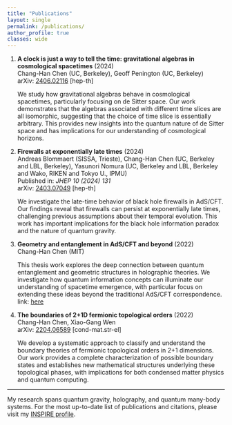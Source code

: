 ```yaml
---
title: "Publications"
layout: single
permalink: /publications/
author_profile: true
classes: wide
---
```


1. **A clock is just a way to tell the time: gravitational algebras in cosmological spacetimes** (2024)  
   Chang-Han Chen (UC, Berkeley), Geoff Penington (UC, Berkeley)  
   arXiv: [2406.02116](https://arxiv.org/abs/2406.02116) [hep-th]   
   
   We study how gravitational algebras behave in cosmological spacetimes, particularly focusing on de Sitter space. Our work demonstrates that the algebras associated with different time slices are all isomorphic, suggesting that the choice of time slice is essentially arbitrary. This provides new insights into the quantum nature of de Sitter space and has implications for our understanding of cosmological horizons.

2. **Firewalls at exponentially late times** (2024)  
   Andreas Blommaert (SISSA, Trieste), Chang-Han Chen (UC, Berkeley and LBL, Berkeley), Yasunori Nomura (UC, Berkeley and LBL, Berkeley and Wako, RIKEN and Tokyo U., IPMU)  
   Published in: *JHEP 10 (2024) 131*  
   arXiv: [2403.07049](https://arxiv.org/abs/2403.07049) [hep-th]  
   
   We investigate the late-time behavior of black hole firewalls in AdS/CFT. Our findings reveal that firewalls can persist at exponentially late times, challenging previous assumptions about their temporal evolution. This work has important implications for the black hole information paradox and the nature of quantum gravity.

3. **Geometry and entanglement in AdS/CFT and beyond** (2022)  
   Chang-Han Chen (MIT)  

   
   This thesis work explores the deep connection between quantum entanglement and geometric structures in holographic theories. We investigate how quantum information concepts can illuminate our understanding of spacetime emergence, with particular focus on extending these ideas beyond the traditional AdS/CFT correspondence.
   link: [here](https://inspirehep.net/files/c1b52950194cd41895084217803489d7)

5. **The boundaries of 2+1D fermionic topological orders** (2022)  
   Chang-Han Chen, Xiao-Gang Wen  
   arXiv: [2204.06589](https://arxiv.org/abs/2204.06589) [cond-mat.str-el]    
   
   We develop a systematic approach to classify and understand the boundary theories of fermionic topological orders in 2+1 dimensions. Our work provides a complete characterization of possible boundary states and establishes new mathematical structures underlying these topological phases, with implications for both condensed matter physics and quantum computing.

---

My research spans quantum gravity, holography, and quantum many-body systems. For the most up-to-date list of publications and citations, please visit my [INSPIRE profile](https://inspirehep.net/authors/2067823).
